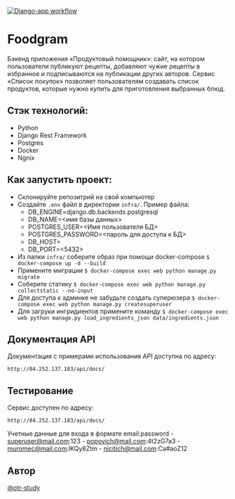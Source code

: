 [![Django-app workflow](https://github.com/otr-study/foodgram-project-react/actions/workflows/main.yml/badge.svg)](https://github.com/otr-study/foodgram-project-react/actions/workflows/main.yml)
# Foodgram
Бэкенд приложения «Продуктовый помощник»: сайт, на котором пользователи публикуют рецепты, добавляют чужие рецепты в избранное и подписываются на публикации других авторов. Сервис «Список покупок» позволяет пользователям создавать список продуктов, которые нужно купить для приготовления выбранных блюд. 

## Стэк технологий:
- Python
- Django Rest Framework
- Postgres
- Docker
- Ngnix

## Как запустить проект:

- Склонируйте репозитрий на свой компьютер
- Создайте `.env` файл в директории `infra/`. Пример файла:
    - DB_ENGINE=django.db.backends.postgresql
    - DB_NAME=<имя базы данных>
    - POSTGRES_USER=<Имя пользователя БД>
    - POSTGRES_PASSWORD=<пароль для доступа к БД>
    - DB_HOST=<db>
    - DB_PORT=<5432>
- Из папки `infra/` соберите образ при помощи docker-compose
`$ docker-compose up -d --build`
- Примените миграции
`$ docker-compose exec web python manage.py migrate`
- Соберите статику
`$ docker-compose exec web python manage.py collectstatic --no-input`
- Для доступа к админке не забудьте создать суперюзера
`$ docker-compose exec web python manage.py createsuperuser`
- Для загруки ингридиентов примените команду
`$ docker-compose exec web python manage.py load_ingredients_json data/ingredients.json`

## Документация API

Документация c примерами использования API доступна по адресу: 
```
http://84.252.137.183/api/docs/
```

## Тестирование

Сервис доступен по адресу:
```
http://84.252.137.183/api/docs/
```
Учетные данные для входа в формате email:password
    - superuser@mail.com:123
    - popovich@mail.com:4t2zG7a3
    - muromec@mail.com:IKQy8Ztm
    - nicitich@mail.com:Ca#aoZ12
## Автор
[@otr-study](https://github.com/otr-study)